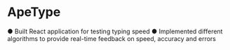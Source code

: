 # ApeType
● Built React application for testing typing speed
● Implemented different algorithms to provide real-time feedback on speed, accuracy and errors
